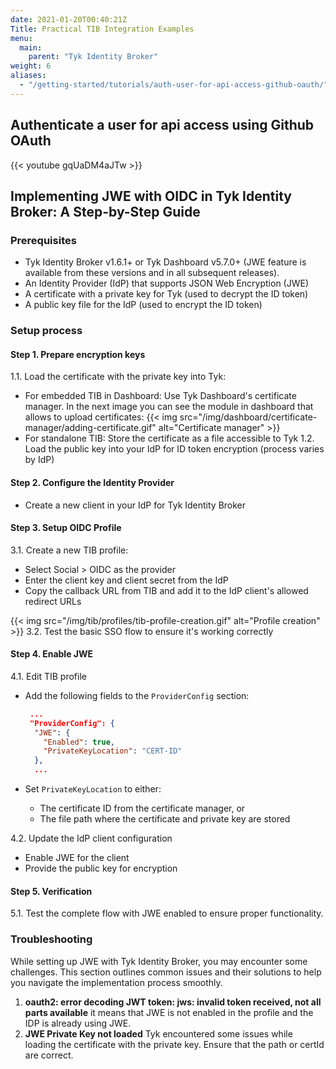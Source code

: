 ```yaml
---
date: 2021-01-20T00:40:21Z
Title: Practical TIB Integration Examples
menu:
  main:
    parent: "Tyk Identity Broker"
weight: 6
aliases:
  - "/getting-started/tutorials/auth-user-for-api-access-github-oauth/"
---
```


## Authenticate a user for api access using Github OAuth

{{< youtube gqUaDM4aJTw >}}

## Implementing JWE with OIDC in Tyk Identity Broker: A Step-by-Step Guide

### Prerequisites
- Tyk Identity Broker v1.6.1+ or Tyk Dashboard v5.7.0+ (JWE feature is available from these versions and in all subsequent releases).
- An Identity Provider (IdP) that supports JSON Web Encryption (JWE)
- A certificate with a private key for Tyk (used to decrypt the ID token)
- A public key file for the IdP (used to encrypt the ID token)

### Setup process

#### Step 1. Prepare encryption keys
1.1. Load the certificate with the private key into Tyk:
   - For embedded TIB in Dashboard: Use Tyk Dashboard's certificate manager. In the next image you can see the module in dashboard that allows to upload certificates:
     {{< img src="/img/dashboard/certificate-manager/adding-certificate.gif" alt="Certificate manager" >}}
   - For standalone TIB: Store the certificate as a file accessible to Tyk
1.2. Load the public key into your IdP for ID token encryption (process varies by IdP)

#### Step 2. Configure the Identity Provider
- Create a new client in your IdP for Tyk Identity Broker

#### Step 3. Setup OIDC Profile
3.1. Create a new TIB profile:
  - Select Social > OIDC as the provider
  - Enter the client key and client secret from the IdP
  - Copy the callback URL from TIB and add it to the IdP client's allowed redirect URLs

{{< img src="/img/tib/profiles/tib-profile-creation.gif" alt="Profile creation" >}}
3.2. Test the basic SSO flow to ensure it's working correctly

#### Step 4. Enable JWE
4.1. Edit TIB profile
  - Add the following fields to the `ProviderConfig` section:

    ```json
     ...
     "ProviderConfig": {
      "JWE": {
        "Enabled": true,
        "PrivateKeyLocation": "CERT-ID"
      },
      ...
    ```

  - Set `PrivateKeyLocation` to either:
    - The certificate ID from the certificate manager, or
    - The file path where the certificate and private key are stored
    
4.2. Update the IdP client configuration
  - Enable JWE for the client
  - Provide the public key for encryption

#### Step 5. Verification
5.1. Test the complete flow with JWE enabled to ensure proper functionality.

### Troubleshooting
While setting up JWE with Tyk Identity Broker, you may encounter some challenges. This section outlines common issues and their solutions to help you navigate the implementation process smoothly. 

1. **oauth2: error decoding JWT token: jws: invalid token received, not all parts available** it means that JWE is not enabled in the profile and the IDP is already using JWE.
2. **JWE Private Key not loaded** Tyk encountered some issues while loading the certificate with the private key. Ensure that the path or certId are correct.